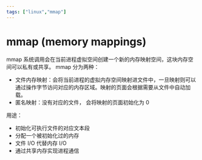 ```yaml
---
tags: ["linux","mmap"]
---
```

# mmap (memory mappings)
mmap 系统调用会在当前进程虚拟空间创建一个新的内存映射空间，这块内存空间可以私有或共享。
mmap 分为两种：
- 文件内存映射：会将当前进程的虚拟内存空间映射进文件中，一旦映射则可以通过操作字节访问对应的内存区域。映射的页面会根据需要从文件中自动加载。
- 匿名映射：没有对应的文件， 会将映射的页面初始化为 0

用途：
- 初始化可执行文件的对应文本段
- 分配一个被初始化过的内存
- 文件 I/O 代替内存 I/O
- 通过共享内存实现进程通信
